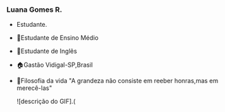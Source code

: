 ### Luana Gomes R.
- Estudante.

- 📘Estudante de Ensino Médio
- 🗽Estudante de Inglẽs
- 🏠Gastão Vidigal-SP,Brasil
- 🌚Filosofia da vida "A grandeza não consiste em reeber honras,mas em merecê-las"

  ![descrição do GIF].(
